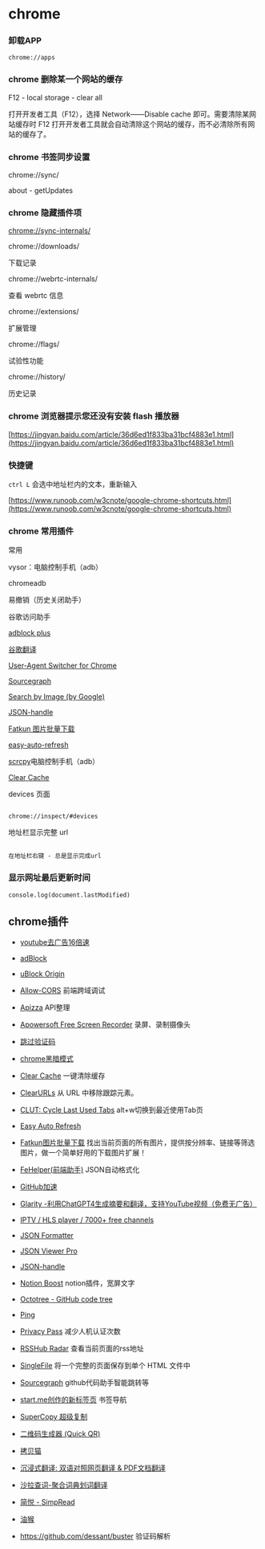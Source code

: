 # chrome

### 卸载APP

`chrome://apps`

### chrome 删除某一个网站的缓存

F12 - local storage - clear all

打开开发者工具（F12），选择 Network——Disable cache 即可。需要清除某网站缓存时 F12 打开开发者工具就会自动清除这个网站的缓存，而不必清除所有网站的缓存了。

### chrome 书签同步设置

chrome://sync/

about - getUpdates

### chrome 隐藏插件项

[chrome://sync-internals/](chrome://sync-internals/)

chrome://downloads/

下载记录

chrome://webrtc-internals/

查看 webrtc 信息

chrome://extensions/

扩展管理

chrome://flags/

试验性功能

chrome://history/

历史记录

### chrome 浏览器提示您还没有安装 flash 播放器

[https://jingyan.baidu.com/article/36d6ed1f833ba31bcf4883e1.html](https://jingyan.baidu.com/article/36d6ed1f833ba31bcf4883e1.html)

### 快捷键

`ctrl L` 会选中地址栏内的文本，重新输入

[https://www.runoob.com/w3cnote/google-chrome-shortcuts.html](https://www.runoob.com/w3cnote/google-chrome-shortcuts.html)

### chrome 常用插件

常用

vysor：电脑控制手机（adb）

chromeadb

易撤销（历史关闭助手）

谷歌访问助手

[adblock plus](https://chrome.google.com/webstore/detail/adblock-plus-free-ad-bloc/cfhdojbkjhnklbpkdaibdccddilifddb)

[谷歌翻译](https://chrome.google.com/webstore/detail/google-translate/aapbdbdomjkkjkaonfhkkikfgjllcleb)

[User-Agent Switcher for Chrome](https://chrome.google.com/webstore/detail/djflhoibgkdhkhhcedjiklpkjnoahfmg)

[Sourcegraph](https://chrome.google.com/webstore/detail/sourcegraph/dgjhfomjieaadpoljlnidmbgkdffpack)

[Search by Image (by Google)](https://chrome.google.com/webstore/detail/search-by-image-by-google/dajedkncpodkggklbegccjpmnglmnflm)

[JSON-handle](https://chrome.google.com/webstore/detail/json-handle/iahnhfdhidomcpggpaimmmahffihkfnj)

[Fatkun 图片批量下载](https://chrome.google.com/webstore/detail/fatkun-batch-download-ima/nnjjahlikiabnchcpehcpkdeckfgnohf)

[easy-auto-refresh](https://chrome.google.com/webstore/detail/easy-auto-refresh/aabcgdmkeabbnleenpncegpcngjpnjkc)

[scrcpy](https://github.com/Genymobile/scrcpy)电脑控制手机（adb）

[Clear Cache](https://chrome.google.com/webstore/detail/clear-cache/cppjkneekbjaeellbfkmgnhonkkjfpdn)

devices 页面

```

chrome://inspect/#devices

```

地址栏显示完整 url

```

在地址栏右键 - 总是显示完成url

```

### 显示网址最后更新时间

`console.log(document.lastModified)`


## chrome插件

- [youtube去广告16倍速](https://chrome.google.com/webstore/detail/pcjlckhhhmlefmobnnoolakplfppdchi)
- [adBlock](https://chrome.google.com/webstore/detail/cfhdojbkjhnklbpkdaibdccddilifddb)
- [uBlock Origin](https://chrome.google.com/webstore/detail/cjpalhdlnbpafiamejdnhcphjbkeiagm)
- [Allow-CORS](https://chrome.google.com/webstore/detail/lhobafahddgcelffkeicbaginigeejlf) 前端跨域调试
- [Apizza](https://chrome.google.com/webstore/detail/gahjcfmabepcnfmfanjhcobdaalgpjoh) API整理
- [Apowersoft Free Screen Recorder](https://chrome.google.com/webstore/detail/lgcbiaeenojjpckkemdckcmfebgjkoce) 录屏、录制摄像头
- [跳过验证码](https://chrome.google.com/webstore/detail/mpbjkejclgfgadiemmefgebjfooflfhl)
- [chrome黑暗模式](https://chrome.google.com/webstore/detail/eiomngfcbbapjpfnhniipcnhaenhohfg)
- [Clear Cache](https://chrome.google.com/webstore/detail/cppjkneekbjaeellbfkmgnhonkkjfpdn) 一键清除缓存
- [ClearURLs](https://chrome.google.com/webstore/detail/lckanjgmijmafbedllaakclkaicjfmnk) 从 URL 中移除跟踪元素。
- [CLUT: Cycle Last Used Tabs](https://chrome.google.com/webstore/detail/cobieddmkhhnbeldhncnfcgcaccmehgn) alt+w切换到最近使用Tab页
- [Easy Auto Refresh](https://chrome.google.com/webstore/detail/aabcgdmkeabbnleenpncegpcngjpnjkc)
- [Fatkun图片批量下载](https://chrome.google.com/webstore/detail/nnjjahlikiabnchcpehcpkdeckfgnohf) 找出当前页面的所有图片，提供按分辨率、链接等筛选图片，做一个简单好用的下载图片扩展！
- [FeHelper(前端助手)](https://chrome.google.com/webstore/detail/pkgccpejnmalmdinmhkkfafefagiiiad) JSON自动格式化
- [GitHub加速](https://chrome.google.com/webstore/detail/ffjjnphohkfckeplcjflmgneebafggej)
- [Glarity -利用ChatGPT4生成摘要和翻译，支持YouTube视频（免费无广告）](https://chrome.google.com/webstore/detail/cmnlolelipjlhfkhpohphpedmkfbobjc)
- [IPTV / HLS player / 7000+ free channels](https://chrome.google.com/webstore/detail/mhnnbdhhncjkfbkbkapifcmfjdgifpld)
- [JSON Formatter](https://chrome.google.com/webstore/detail/bcjindcccaagfpapjjmafapmmgkkhgoa)
- [JSON Viewer Pro](https://chrome.google.com/webstore/detail/eifflpmocdbdmepbjaopkkhbfmdgijcc)
- [JSON-handle](https://chrome.google.com/webstore/detail/iahnhfdhidomcpggpaimmmahffihkfnj)
- [Notion Boost](https://chrome.google.com/webstore/detail/eciepnnimnjaojlkcpdpcgbfkpcagahd) notion插件，宽屏文字
- [Octotree - GitHub code tree](https://chrome.google.com/webstore/detail/bkhaagjahfmjljalopjnoealnfndnagc)
- [Ping](https://chrome.google.com/webstore/detail/cgopjgigkebmoobiijhnkdljjehckcpg)
- [Privacy Pass](https://chrome.google.com/webstore/detail/ajhmfdgkijocedmfjonnpjfojldioehi) 减少人机认证次数
- [RSSHub Radar](https://chrome.google.com/webstore/detail/kefjpfngnndepjbopdmoebkipbgkggaa) 查看当前页面的rss地址
- [SingleFile](https://chrome.google.com/webstore/detail/mpiodijhokgodhhofbcjdecpffjipkle) 将一个完整的页面保存到单个 HTML 文件中
- [Sourcegraph](https://chrome.google.com/webstore/detail/dgjhfomjieaadpoljlnidmbgkdffpack) github代码助手智能跳转等
- [start.me创作的新标签页](https://chrome.google.com/webstore/detail/cfmnkhhioonhiehehedmnjibmampjiab) 书签导航
- [SuperCopy 超级复制](https://chrome.google.com/webstore/detail/onepmapfbjohnegdmfhndpefjkppbjkm)
- [二维码生成器 (Quick QR)](https://chrome.google.com/webstore/detail/afpbjjgbdimpioenaedcjgkaigggcdpp)
- [拷贝猫](https://chrome.google.com/webstore/detail/jdjbiojkklnaeoanimopafmnmhldejbg)
- [沉浸式翻译: 双语对照网页翻译 & PDF文档翻译](https://chrome.google.com/webstore/detail/bpoadfkcbjbfhfodiogcnhhhpibjhbnh)
- [沙拉查词-聚合词典划词翻译](https://chrome.google.com/webstore/detail/cdonnmffkdaoajfknoeeecmchibpmkmg)
- [简悦 - SimpRead](https://chromewebstore.google.com/detail/%E7%AE%80%E6%82%A6-simpread/ijllcpnolfcooahcekpamkbidhejabll)
- [油猴](https://chromewebstore.google.com/detail/%E7%AF%A1%E6%94%B9%E7%8C%B4/dhdgffkkebhmkfjojejmpbldmpobfkfo)

- https://github.com/dessant/buster 验证码解析